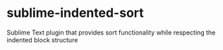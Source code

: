 # sublime-indented-sort
Sublime Text plugin that provides sort functionality while respecting the indented block structure
